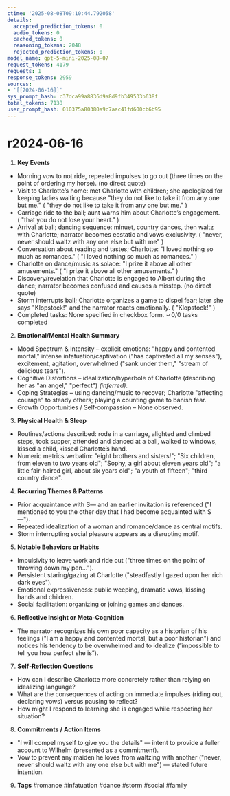 ```yaml
---
ctime: '2025-08-08T09:10:44.792058'
details:
  accepted_prediction_tokens: 0
  audio_tokens: 0
  cached_tokens: 0
  reasoning_tokens: 2048
  rejected_prediction_tokens: 0
model_name: gpt-5-mini-2025-08-07
request_tokens: 4179
requests: 1
response_tokens: 2959
sources:
- '[[2024-06-16]]'
sys_prompt_hash: c37dca99a8836d9a8d9fb349533b638f
total_tokens: 7138
user_prompt_hash: 010375a80380a9c7aac41fd600cb6b95
---
```

# r2024-06-16

1. **Key Events**
- Morning vow to not ride, repeated impulses to go out (three times on the point of ordering my horse). (no direct quote)
- Visit to Charlotte’s home: met Charlotte with children; she apologized for keeping ladies waiting because "they do not like to take it from any one but me." ( "they do not like to take it from any one but me." )
- Carriage ride to the ball; aunt warns him about Charlotte’s engagement. ( "that you do not lose your heart." )
- Arrival at ball; dancing sequence: minuet, country dances, then waltz with Charlotte; narrator becomes ecstatic and vows exclusivity. ( "never, never should waltz with any one else but with me" )
- Conversation about reading and tastes; Charlotte: "I loved nothing so much as romances." ( "I loved nothing so much as romances." )
- Charlotte on dance/music as solace: "I prize it above all other amusements." ( "I prize it above all other amusements." )
- Discovery/revelation that Charlotte is engaged to Albert during the dance; narrator becomes confused and causes a misstep. (no direct quote)
- Storm interrupts ball; Charlotte organizes a game to dispel fear; later she says "Klopstock!" and the narrator reacts emotionally. ( "Klopstock!" )
- Completed tasks: None specified in checkbox form.
✓0/0 tasks completed

2. **Emotional/Mental Health Summary**
- Mood Spectrum & Intensity – explicit emotions: "happy and contented mortal," intense infatuation/captivation ("has captivated all my senses"), excitement, agitation, overwhelmed ("sank under them," "stream of delicious tears").
- Cognitive Distortions – idealization/hyperbole of Charlotte (describing her as "an angel," "perfect") *(inferred)*.
- Coping Strategies – using dancing/music to recover; Charlotte "affecting courage" to steady others; playing a counting game to banish fear.
- Growth Opportunities / Self‑compassion – None observed.

3. **Physical Health & Sleep**
- Routines/actions described: rode in a carriage, alighted and climbed steps, took supper, attended and danced at a ball, walked to windows, kissed a child, kissed Charlotte’s hand.
- Numeric metrics verbatim: "eight brothers and sisters!"; "Six children, from eleven to two years old"; "Sophy, a girl about eleven years old"; "a little fair-haired girl, about six years old"; "a youth of fifteen"; "third country dance".

4. **Recurring Themes & Patterns**
- Prior acquaintance with S— and an earlier invitation is referenced ("I mentioned to you the other day that I had become acquainted with S—").
- Repeated idealization of a woman and romance/dance as central motifs.
- Storm interrupting social pleasure appears as a disrupting motif.

5. **Notable Behaviors or Habits**
- Impulsivity to leave work and ride out ("three times on the point of throwing down my pen...").
- Persistent staring/gazing at Charlotte ("steadfastly I gazed upon her rich dark eyes").
- Emotional expressiveness: public weeping, dramatic vows, kissing hands and children.
- Social facilitation: organizing or joining games and dances.

6. **Reflective Insight or Meta‑Cognition**
- The narrator recognizes his own poor capacity as a historian of his feelings ("I am a happy and contented mortal, but a poor historian") and notices his tendency to be overwhelmed and to idealize (“impossible to tell you how perfect she is”).

7. **Self‑Reflection Questions**
- How can I describe Charlotte more concretely rather than relying on idealizing language?
- What are the consequences of acting on immediate impulses (riding out, declaring vows) versus pausing to reflect?
- How might I respond to learning she is engaged while respecting her situation?

8. **Commitments / Action Items**
- "I will compel myself to give you the details" — intent to provide a fuller account to Wilhelm (presented as a commitment).
- Vow to prevent any maiden he loves from waltzing with another ("never, never should waltz with any one else but with me") — stated future intention.

9. **Tags**
#romance #infatuation #dance #storm #social #family